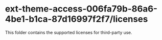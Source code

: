 # ext-theme-access-006fa79b-86a6-4be1-b1ca-87d16997f2f7/licenses

This folder contains the supported licenses for third-party use.
